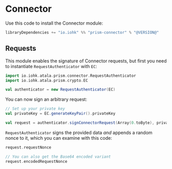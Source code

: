 # Connector

Use this code to install the Connector module:
```scala
libraryDependencies += "io.iohk" %% "prism-connector" % "@VERSION@"
```

## Requests

This module enables the signature of Connector requests, but first you need to instantiate `RequestAuthenticator` with `EC`:
```scala mdoc
import io.iohk.atala.prism.connector.RequestAuthenticator
import io.iohk.atala.prism.crypto.EC

val authenticator = new RequestAuthenticator(EC)
```

You can now sign an arbitrary request:
```scala mdoc:to-string
// Set up your private key
val privateKey = EC.generateKeyPair().privateKey

val request = authenticator.signConnectorRequest(Array(0.toByte), privateKey)
```

`RequestAuthenticator` signs the provided data *and* appends a random nonce to it, which you can examine with this code:
```scala mdoc:to-string
request.requestNonce

// You can also get the Base64 encoded variant
request.encodedRequestNonce
```
